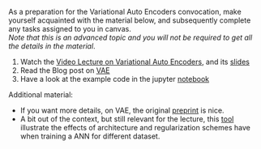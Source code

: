 
As a preparation for the Variational Auto Encoders convocation, make yourself acquainted with the material below, and subsequently complete any tasks assigned to you in canvas.  
*Note that this is an advanced topic and you will not be required to get all the details in the material*.

1. Watch the [Video Lecture on Variational Auto Encoders](https://youtu.be/dPRPGA0krOs), and its [slides](slides/VariationalAutoEncoders.pdf)
2. Read the Blog post on [VAE](https://towardsdatascience.com/understanding-variational-autoencoders-vaes-f70510919f73)
3. Have a look at the example code in the jupyter [notebook](../nb/vae/readme.md)

Additional material:
* If you want more details, on VAE, the original [preprint](https://arxiv.org/pdf/1312.6114.pdf) is nice.
* A bit out of the context, but still relevant for the lecture, this [tool](https://playground.tensorflow.org/) illustrate the effects of architecture and regularization schemes have when training a ANN for different dataset. 
